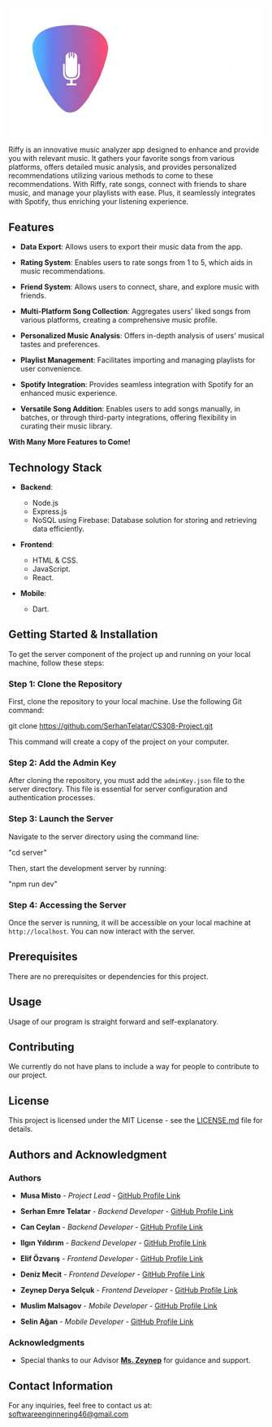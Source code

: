 ![Riffy Logo Horizontal Orientation](https://github.com/SerhanTelatar/CS308-Project/blob/85c5a8426b91379ae742844caf477721e95d5081/wikiAssets/Riffy%20Horizontal%20Logo.png)

Riffy is an innovative music analyzer app designed to enhance and provide you with relevant music. It gathers your favorite songs from various platforms, offers detailed music analysis, and provides personalized recommendations utilizing various methods to come to these recommendations. With Riffy, rate songs, connect with friends to share music, and manage your playlists with ease. Plus, it seamlessly integrates with Spotify, thus enriching your listening experience.

## Features

- **Data Export**: Allows users to export their music data from the app.

- **Rating System**: Enables users to rate songs from 1 to 5, which aids in music recommendations.

- **Friend System**: Allows users to connect, share, and explore music with friends.

- **Multi-Platform Song Collection**: Aggregates users' liked songs from various platforms, creating a comprehensive music profile.

- **Personalized Music Analysis**: Offers in-depth analysis of users' musical tastes and preferences.

- **Playlist Management**: Facilitates importing and managing playlists for user convenience.
  
- **Spotify Integration**: Provides seamless integration with Spotify for an enhanced music experience.

- **Versatile Song Addition**: Enables users to add songs manually, in batches, or through third-party integrations, offering flexibility in curating their music library.

**With Many More Features to Come!**


## Technology Stack

- **Backend**:
  - Node.js
  - Express.js
  - NoSQL using Firebase: Database solution for storing and retrieving data efficiently.

- **Frontend**:
  - HTML & CSS.  
  - JavaScript.
  - React.

- **Mobile**:
  - Dart.


## Getting Started & Installation

To get the server component of the project up and running on your local machine, follow these steps:

### Step 1: Clone the Repository

First, clone the repository to your local machine. Use the following Git command:

git clone https://github.com/SerhanTelatar/CS308-Project.git

This command will create a copy of the project on your computer.

### Step 2: Add the Admin Key

After cloning the repository, you must add the `adminKey.json` file to the server directory. This file is essential for server configuration and authentication processes.

### Step 3: Launch the Server

Navigate to the server directory using the command line:

"cd server"

Then, start the development server by running:

"npm run dev"

### Step 4: Accessing the Server

Once the server is running, it will be accessible on your local machine at `http://localhost`. You can now interact with the server.


## Prerequisites

There are no prerequisites or dependencies for this project.


## Usage

Usage of our program is straight forward and self-explanatory.


## Contributing

We currently do not have plans to include a way for people to contribute to our project.


## License

This project is licensed under the MIT License - see the [LICENSE.md](https://github.com/SerhanTelatar/CS308-Project/blob/9f7eaf012d7ef28485017198bcff2cca03a0164e/LICENSE.md) file for details.


## Authors and Acknowledgment

### Authors

- **Musa Misto** - *Project Lead* - [GitHub Profile Link](https://github.com/MusaMistoSU)
  
- **Serhan Emre Telatar** - *Backend Developer* - [GitHub Profile Link](https://github.com/SerhanTelatar)
- **Can Ceylan** - *Backend Developer* - [GitHub Profile Link](https://github.com/CanCeylan2001)
- **Ilgın Yıldırım** - *Backend Developer* - [GitHub Profile Link](https://github.com/ilginyy)
  
- **Elif Özvarış** - *Frontend Developer* - [GitHub Profile Link](https://github.com/elifozv)
- **Deniz Mecit** - *Frontend Developer* - [GitHub Profile Link](https://github.com/denizmecit)
- **Zeynep Derya Selçuk** - *Frontend Developer* - [GitHub Profile Link](https://github.com/zeynepderyas)
  
- **Muslim Malsagov** - *Mobile Developer* - [GitHub Profile Link](https://github.com/Calvin-ctrl)
- **Selin Ağan** - *Mobile Developer* - [GitHub Profile Link](https://github.com/selinbsa)

### Acknowledgments

- Special thanks to our Advisor [**Ms. Zeynep**](https://github.com/isikz) for guidance and support.


## Contact Information

For any inquiries, feel free to contact us at: softwareenginnering46@gmail.com
